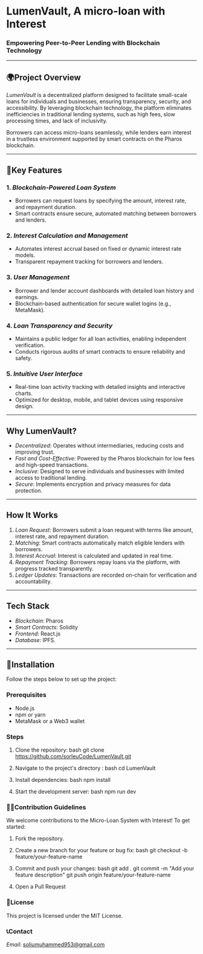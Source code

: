 # LumenVault, A micro-loan with Interest

### Empowering Peer-to-Peer Lending with Blockchain Technology

---

## 🌍Project Overview
*LumenVault* is a decentralized platform designed to facilitate small-scale loans for individuals and businesses, ensuring transparency, security, and accessibility. By leveraging blockchain technology, the platform eliminates inefficiencies in traditional lending systems, such as high fees, slow processing times, and lack of inclusivity.

Borrowers can access micro-loans seamlessly, while lenders earn interest in a trustless environment supported by smart contracts on the Pharos blockchain.

---

## 🚀Key Features
### 1. *Blockchain-Powered Loan System*
- Borrowers can request loans by specifying the amount, interest rate, and repayment duration.
- Smart contracts ensure secure, automated matching between borrowers and lenders.

### 2. *Interest Calculation and Management*
- Automates interest accrual based on fixed or dynamic interest rate models.
- Transparent repayment tracking for borrowers and lenders.

### 3. *User Management*
- Borrower and lender account dashboards with detailed loan history and earnings.
- Blockchain-based authentication for secure wallet logins (e.g., MetaMask).

### 4. *Loan Transparency and Security*
- Maintains a public ledger for all loan activities, enabling independent verification.
- Conducts rigorous audits of smart contracts to ensure reliability and safety.

### 5. *Intuitive User Interface*
- Real-time loan activity tracking with detailed insights and interactive charts.
- Optimized for desktop, mobile, and tablet devices using responsive design.

---

## Why LumenVault?
- *Decentralized*: Operates without intermediaries, reducing costs and improving trust.
- *Fast and Cost-Effective*: Powered by the Pharos blockchain for low fees and high-speed transactions.
- *Inclusive*: Designed to serve individuals and businesses with limited access to traditional lending.
- *Secure*: Implements encryption and privacy measures for data protection.

---

## How It Works
1. *Loan Request*: Borrowers submit a loan request with terms like amount, interest rate, and repayment duration.
2. *Matching*: Smart contracts automatically match eligible lenders with borrowers.
3. *Interest Accrual*: Interest is calculated and updated in real time.
4. *Repayment Tracking*: Borrowers repay loans via the platform, with progress tracked transparently.
5. *Ledger Updates*: Transactions are recorded on-chain for verification and accountability.

---

## Tech Stack
- *Blockchain*: Pharos
- *Smart Contracts*: Solidity
- *Frontend*: React.js
- *Database*: IPFS.

---

## 📌Installation
Follow the steps below to set up the project:

### Prerequisites
- Node.js
- npm or yarn
- MetaMask or a Web3 wallet

### Steps
1. Clone the repository:
   bash
   git clone https://github.com/sorleuCode/LumenVault.git

2. Navigate to the project's directory :
   bash
   cd LumenVault

3. Install dependencies:
   bash
   npm install
   
4. Start the development server:
   bash
   npm run dev

### 👩‍💻Contribution Guidelines
We welcome contributions to the Micro-Loan System with Interest! To get started:

1. Fork the repository.
2. Create a new branch for your feature or bug fix:
   bash
   git checkout -b feature/your-feature-name
   
3. Commit and push your changes:
   bash
   git add .
   git commit -m "Add your feature description"
   git push origin feature/your-feature-name

4. Open a Pull Request


### 📝License
This project is licensed under the MIT License.


### 📞Contact
*Email:* soliumuhammed953@gmail.com